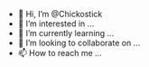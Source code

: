- 👋 Hi, I’m @Chickostick
- 👀 I’m interested in ...
- 🌱 I’m currently learning ...
- 💞️ I’m looking to collaborate on ...
- 📫 How to reach me ...

<!---
Chickostick/Chickostick is a ✨ special ✨ repository because its `README.md` (this file) appears on your GitHub profile.
You can click the Preview link to take a look at your changes.
--->
